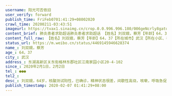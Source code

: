 ```yaml
---
username: 阳光可否依旧
user_verify: forward
publish_time: FriFeb0701:41:29+08002020
crawl_time: 20200211-03:43:51
imageurl: https://tvax1.sinaimg.cn/crop.0.0.996.996.180/006geNcrly8gatuhta1p5j30ro0ro3zg.jpg?KID=imgbed,tva&Expires=1581373974&ssig=iqCmg7MTTX,http://n.sinaimg.cn/photo/5213b46e/20181127/timeline_card_small_super_default.png,http://n.sinaimg.cn/photo/5213b46e/20181127/timeline_card_small_super_default.png
content_brief: 肺炎患者求助超话肺炎患者求助超话 【姓名】刘双娥，蔡芳【年龄】64，37【所在城市】武汉【所在小区、社区】东湖高新区关东街格林东郡社区江南家园小区20-4-102【患病时间】2020年2月1日，2月2日【联系方式】●●●【其他紧急联系人】【病情描述】刘双娥，64岁，核酸测试阳性，已 ...全文
content_full_raw: 【姓名】刘双娥，蔡芳【年龄】64，37【所在城市】武汉【所在小区、社区】东湖高新区关东街格林东郡社区江南家园小区20-4-102【患病时间】2020年2月1日，2月2日【联系方式】●●●【其他紧急联系人】【病情描述】刘双娥，64岁，核酸测试阳性，已确诊，精神状态很差，间歇性高烧，咳嗽，呼吸急促，头晕，意识开始模糊，急需住院治疗。早就在社区登记了，目前老人被隔离在大学园路城市便捷酒店8026房间，无人治疗，无人问津。全家5人，3人感染，其中，2人确诊，1人高度疑似，我夫妻一人确诊，一人高度疑似，精神处于崩溃边缘。家中还有一老一小我们都无暇顾及，也不知道是否感染。我们实在是到了走投无路的地步。我们3人急需住院治疗，尤其是确诊的老人家危在旦夕。家中一老一小需要隔离观察。
status_url: https://m.weibo.cn/status/4469145946628374
name_: 刘双娥，蔡芳
age_: 64，37
city_: 武汉
address_: 东湖高新区关东街格林东郡社区江南家园小区20-4-102
since_: 2020年2月1日，2月2日
tel_: ●●●
tel2_: 
desc_: 刘双娥，64岁，核酸测试阳性，已确诊，精神状态很差，间歇性高烧，咳嗽，呼吸急促，头晕，意识开始模糊，急需住院治疗。早就在社区登记了，目前老人被隔离在大学园路城市便捷酒店8026房间，无人治疗，无人问津。全家5人，3人感染，其中，2人确诊，1人高度疑似，我夫妻一人确诊，一人高度疑似，精神处于崩溃边缘。家中还有一老一小我们都无暇顾及，也不知道是否感染。我们实在是到了走投无路的地步。我们3人急需住院治疗，尤其是确诊的老人家危在旦夕。家中一老一小需要隔离观察。
publish_timestamp: 2020-02-07 01:41:29+08:00
---
```

